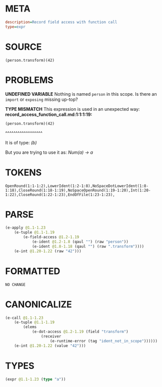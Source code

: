 # META
~~~ini
description=Record field access with function call
type=expr
~~~
# SOURCE
~~~roc
(person.transform)(42)
~~~
# PROBLEMS
**UNDEFINED VARIABLE**
Nothing is named `person` in this scope.
Is there an `import` or `exposing` missing up-top?

**TYPE MISMATCH**
This expression is used in an unexpected way:
**record_access_function_call.md:1:1:1:19:**
```roc
(person.transform)(42)
```
^^^^^^^^^^^^^^^^^^

It is of type:
    _(b)_

But you are trying to use it as:
    _Num(a) -> a_

# TOKENS
~~~zig
OpenRound(1:1-1:2),LowerIdent(1:2-1:8),NoSpaceDotLowerIdent(1:8-1:18),CloseRound(1:18-1:19),NoSpaceOpenRound(1:19-1:20),Int(1:20-1:22),CloseRound(1:22-1:23),EndOfFile(1:23-1:23),
~~~
# PARSE
~~~clojure
(e-apply @1.1-1.23
	(e-tuple @1.1-1.19
		(e-field-access @1.2-1.19
			(e-ident @1.2-1.8 (qaul "") (raw "person"))
			(e-ident @1.8-1.18 (qaul "") (raw ".transform"))))
	(e-int @1.20-1.22 (raw "42")))
~~~
# FORMATTED
~~~roc
NO CHANGE
~~~
# CANONICALIZE
~~~clojure
(e-call @1.1-1.23
	(e-tuple @1.1-1.19
		(elems
			(e-dot-access @1.2-1.19 (field "transform")
				(receiver
					(e-runtime-error (tag "ident_not_in_scope"))))))
	(e-int @1.20-1.22 (value "42")))
~~~
# TYPES
~~~clojure
(expr @1.1-1.23 (type "a"))
~~~
